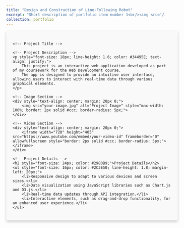 ```yaml
---
title: "Design and Construction of Line-Following Robot"
excerpt: "Short description of portfolio item number 1<br/><img src='/images/car.jpg' width="500" height="300">
collection: portfolio
---
```


<div id="content" style="width: 100%; margin: 0 auto; padding: 20px; background-color: #f9f9f9; box-shadow: 0 4px 8px rgba(0, 0, 0, 0.2);">

    <!-- Project Title -->

    <!-- Project Description -->
    <p style="font-size: 18px; line-height: 1.6; color: #34495E; text-align: justify;">
        This project is an interactive web application developed as part of my coursework for the Web Development course. 
        The app is designed to provide an intuitive user interface, allowing users to interact with real-time data through various graphical elements.
    </p>

    <!-- Image Section -->
    <div style="text-align: center; margin: 20px 0;">
        <img src="your-image.jpg" alt="Project Image" style="max-width: 100%; border: 2px solid #ccc; border-radius: 5px;">
    </div>

    <!-- Video Section -->
    <div style="text-align: center; margin: 20px 0;">
        <iframe width="720" height="405" src="https://www.youtube.com/embed/your-video-id" frameborder="0" allowfullscreen style="border: 2px solid #ccc; border-radius: 5px;"></iframe>
    </div>

    <!-- Project Details -->
    <h2 style="font-size: 24px; color: #2980B9;">Project Details</h2>
    <ul style="font-size: 16px; color: #2C3E50; line-height: 1.8; margin-left: 20px;">
        <li>Responsive design to adapt to various devices and screen sizes.</li>
        <li>Data visualization using JavaScript libraries such as Chart.js and D3.js.</li>
        <li>Real-time data updates through API integration.</li>
        <li>Interactive elements, such as drag-and-drop functionality, for an enhanced user experience.</li>
    </ul>

<!-- </div> -->

